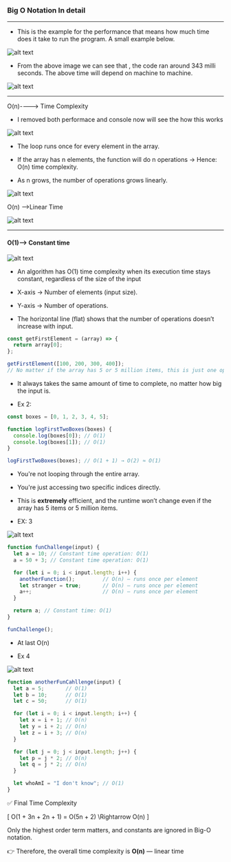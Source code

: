 ### Big O Notation In detail
----

- This is the example for the performance that means how much time does it take to run the program. A small example below.

![alt text](image.png)

- From the above image we can see that , the code ran around 343 milli seconds. The above time will depend on machine to machine.

![alt text](image-1.png)

----

O(n)----> Time Complexity

- I removed both performace and console now will see the how this works

![alt text](image-2.png)

- The loop runs once for every element in the array.

- If the array has n elements, the function will do n operations → Hence: O(n) time complexity.

- As n grows, the number of operations grows linearly.

![alt text](image-3.png)

O(n) -->Linear Time

![alt text](image-4.png)

----

#### O(1)--> Constant time

![alt text](image-5.png)

- An algorithm has O(1) time complexity when its execution time stays constant, regardless of the size of the input
- X-axis → Number of elements (input size).

- Y-axis → Number of operations.

- The horizontal line (flat) shows that the number of operations doesn’t increase with input.

```js
const getFirstElement = (array) => {
  return array[0];
};

getFirstElement([100, 200, 300, 400]);
// No matter if the array has 5 or 5 million items, this is just one operation.
```

-  It always takes the same amount of time to complete, no matter how big the input is.

- Ex 2:

```js
const boxes = [0, 1, 2, 3, 4, 5];

function logFirstTwoBoxes(boxes) {
  console.log(boxes[0]); // O(1)
  console.log(boxes[1]); // O(1)
}

logFirstTwoBoxes(boxes); // O(1 + 1) → O(2) ≈ O(1)
```

- You're not looping through the entire array.

- You're just accessing two specific indices directly.

- This is **extremely** efficient, and the runtime won’t change even if the array has 5 items or 5 million items.

- EX: 3

![alt text](image-6.png)

```js
function funChallenge(input) {
  let a = 10; // Constant time operation: O(1)
  a = 50 + 3; // Constant time operation: O(1)

  for (let i = 0; i < input.length; i++) {
    anotherFunction();         // O(n) — runs once per element
    let stranger = true;       // O(n) — runs once per element
    a++;                       // O(n) — runs once per element
  }

  return a; // Constant time: O(1)
}

funChallenge();
```

- At last O(n)


- Ex 4

![alt text](image-7.png)

```js
function anotherFunCahllenge(input) {
  let a = 5;       // O(1)
  let b = 10;      // O(1)
  let c = 50;      // O(1)

  for (let i = 0; i < input.length; i++) {
    let x = i + 1; // O(n)
    let y = i + 2; // O(n)
    let z = i + 3; // O(n)
  }

  for (let j = 0; j < input.length; j++) {
    let p = j * 2; // O(n)
    let q = j * 2; // O(n)
  }

  let whoAmI = "I don't know"; // O(1)
}
```

✅ Final Time Complexity

\[
O(1 + 3n + 2n + 1) = O(5n + 2) \Rightarrow O(n)
\]

Only the highest order term matters, and constants are ignored in Big-O notation.

👉 Therefore, the overall time complexity is **O(n)** — linear time